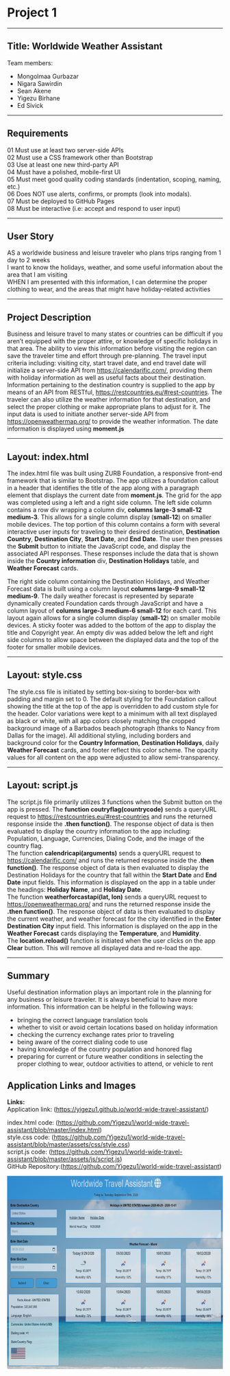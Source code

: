 # Project 1  
___
## Title: Worldwide Weather Assistant
Team members:   
- Mongolmaa Gurbazar  
- Nigara Sawirdin  
- Sean Akene  
- Yigezu Birhane  
- Ed Sivick  
___
## Requirements
01 Must use at least two server-side APIs  
02 Must use a CSS framework other than Bootstrap  
03 Use at least one new third-party API  
04 Must have a polished, mobile-first UI  
05 Must meet good quality coding standards (indentation, scoping, naming, etc.)  
06 Does NOT use alerts, confirms, or prompts (look into modals).  
07 Must be deployed to GitHub Pages  
08 Must be interactive (i.e: accept and respond to user input)  
___
## User Story
AS a worldwide business and leisure traveler who plans trips ranging from 1 day to 2 weeks  
I want to know the holidays, weather, and some useful information about the area that I am visiting  
WHEN I am presented with this information, I can determine the proper clothing to wear, and the areas that might have holiday-related activities  
___
## Project Description
Business and leisure travel to many states or countries can be difficult if you aren’t equipped with the proper attire, or knowledge of specific holidays in that area. The ability to view this information before visiting the region can save the traveler time and effort through pre-planning.  The travel input criteria including: visiting city, start travel date, and end travel date will initialize a server-side API from https://calendarific.com/, providing them with holiday information as well as useful facts about their destination.  Information pertaining to the destination country is supplied to the app by means of an API from RESTful, https://restcountries.eu/#rest-countries. The traveler can also utilize the weather information for that destination, and select the proper clothing or make appropriate plans to adjust for it.  The input data is used to initiate another server-side API from https://openweathermap.org/ to provide the weather information.  The date information is displayed using **moment.js**
___
## Layout: index.html
The index.html file was built using ZURB Foundation, a responsive front-end framework that is similar to Bootstrap.  The app utilizes a foundation callout in a header that identifies the title of the app along with a paragraph element that displays the current date from **moment.js**. The grid for the app was completed using a left and a right side column.  The left side column contains a row div wrapping a column div, **columns large-3 small-12 medium-3**.  This allows for a single column display (**small-12**) on smaller mobile devices.  The top portion of this column contains a form with several interactive user inputs for traveling to their desired destination, **Destination Country**, **Destination City**, **Start Date**, and **End Date**. The user then presses the **Submit** button to initiate the JavaScript code, and display the associated API responses.  These responses include the data that is shown  inside the **Country information** div, **Destination Holidays** table, and **Weather Forecast** cards. 

The right side column containing the Destination Holidays, and Weather Forecast data is built using a column layout **columns large-9 small-12 medium-9**. The daily weather forecast is represented by separate dynamically created Foundation cards through JavaScript and have a column layout of **columns large-3 medium-6 small-12** for each card. This layout again allows for a single column display (**small-12**) on smaller mobile devices. A sticky footer was added to the bottom of the app to display the title and Copyright year. An empty div was added below the left and right side columns to allow space between the displayed data and the top of the footer for smaller mobile devices.  
___
## Layout: style.css

The style.css file is initiated by setting box-sixing to border-box with padding and margin set to 0. The default styling for the Foundation callout showing the title at the top of the app is overridden to add custom style for the header. Color variations were kept to a minimum with all text displayed as black or white, with all app colors closely matching the cropped background image of a Barbados beach photograph (thanks to Nancy from Dallas for the image).  All additional styling, including borders and background color for the **Country Information**, **Destination Holidays**, daily **Weather Forecast** cards, and footer reflect this color scheme. The opacity values for all content on the app were adjusted to allow semi-transparency.
___
## Layout: script.js
The script.js file primarily utilizes 3 functions when the Submit button on the app is pressed. The **function coutryflag(countrycode)** sends a queryURL request to https://restcountries.eu/#rest-countries and runs the returned response inside the **.then function()**. The response object of data is then evaluated to display the country information to the app including: Population, Language, Currencies, Dialing Code, and the image of the country flag.  
The function **calendricapi(arguments)** sends a queryURL request to https://calendarific.com/ and runs the returned response inside the **.then function()**. The response object of data is then evaluated to display the Destination Holidays for the country that fall within the **Start Date** and **End Date** input fields.  This information is displayed on the app in a table under the headings: **Holiday Name**, and **Holiday Date**.  
The function **weatherforcastapi(lat, lon)** sends a queryURL request to https://openweathermap.org/ and runs the returned response inside the **.then function()**. The response object of data is then evaluated to display the current weather, and weather forecast for the city identified in the **Enter Destination City** input field.  This information is displayed on the app in the **Weather Forecast**  cards displaying the **Temperature**, and **Humidity**.  
The **location.reload()** function is initiated when the user clicks on the app **Clear** button.  This will remove all displayed data and re-load the app.
___
## Summary
 Useful destination information plays an important role in the planning for any business or leisure traveler.  It is always beneficial to have more information. This information can be helpful in the following ways:
 - bringing the correct language translation tools
 - whether to visit or avoid certain locations based on holiday information 
 - checking the currency exchange rates prior to traveling
 -  being aware of the correct dialing code to use
 - having knowledge of the country population and honored flag
 - preparing for current or future weather conditions in selecting the proper clothing to wear, outdoor activities to attend, or vehicle to rent  


## Application Links and Images  
**Links:**  
Application link: (https://yigezu1.github.io/world-wide-travel-assistant/)  

index.html code: (https://github.com/Yigezu1/world-wide-travel-assistant/blob/master/index.html)  
style.css code: (https://github.com/Yigezu1/world-wide-travel-assistant/blob/master/assets/css/style.css)  
script.js code: (https://github.com/Yigezu1/world-wide-travel-assistant/blob/master/assets/js/script.js)   
GitHub Repository:(https://github.com/Yigezu1/world-wide-travel-assistant)   

<p align="left">
  <img src="assets/images/miami1.png" height="450" margin-bottom: 10px; title="city and country information including weather forecast for Miami, Florida" alt="city and country information including weather forecast for Miami, Florida">
